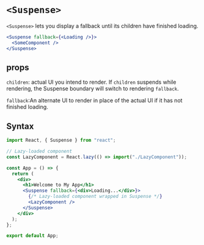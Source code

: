 # `<Suspense>`

`<Suspense>` lets you display a fallback until its children have finished loading.

```jsx
<Suspense fallback={<Loading />}>
  <SomeComponent />
</Suspense>
```

## props

`children`: actual UI you intend to render. If `children` suspends while rendering, the Suspense boundary will switch to rendering `fallback`.

`fallback`:An alternate UI to render in place of the actual UI if it has not finished loading.

## Syntax

```jsx
import React, { Suspense } from "react";

// Lazy-loaded component
const LazyComponent = React.lazy(() => import("./LazyComponent"));

const App = () => {
  return (
    <div>
      <h1>Welcome to My App</h1>
      <Suspense fallback={<div>Loading...</div>}>
        {/* Lazy-loaded component wrapped in Suspense */}
        <LazyComponent />
      </Suspense>
    </div>
  );
};

export default App;
```
